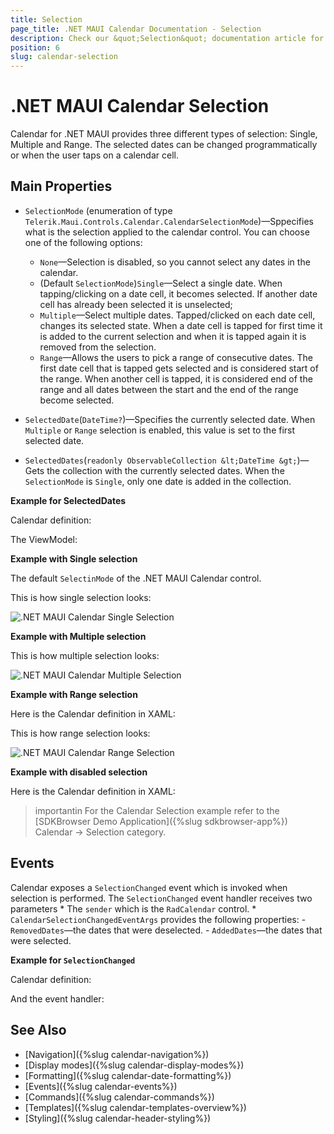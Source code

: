 ```yaml
---
title: Selection
page_title: .NET MAUI Calendar Documentation - Selection
description: Check our &quot;Selection&quot; documentation article for Telerik Calendar for .NET MAUI control.
position: 6
slug: calendar-selection
---
```


# .NET MAUI Calendar Selection

Calendar for .NET MAUI provides three different types of selection: Single, Multiple and Range. The selected dates can be changed programmatically or when the user taps on a calendar cell.

## Main Properties

* `SelectionMode` (enumeration of type `Telerik.Maui.Controls.Calendar.CalendarSelectionMode`)&mdash;Sppecifies what is the selection applied to the calendar control. You can choose one of the following options:
	* `None`&mdash;Selection is disabled, so you cannot select any dates in the calendar.
	* (Default `SelectionMode`)`Single`&mdash;Select a single date. When tapping/clicking on a date cell, it becomes selected. If another date cell has already been selected it is unselected;
	* `Multiple`&mdash;Select multiple dates. Tapped/clicked on each date cell, changes its selected state. When a date cell is tapped for first time it is added to the current selection and when it is tapped again it is removed from the selection.
	* `Range`&mdash;Allows the users to pick a range of consecutive dates. The first date cell that is tapped gets selected and is considered start of the range. When another cell is tapped, it is considered end of the range and all dates between the start and the end of the range become selected.


* `SelectedDate`(`DateTime?`)&mdash;Specifies the currently selected date. When `Multiple` or `Range` selection is enabled, this value is set to the first selected date.
* `SelectedDates`(`readonly ObservableCollection &lt;DateTime &gt;`)&mdash;Gets the collection with the currently selected dates. When the `SelectionMode` is `Single`, only one date is added in the collection.

**Example for SelectedDates**

Calendar definition:

<snippet id='calendar-selection-properties'/>

The ViewModel:

<snippet id='calendar-selection-viewmodel'/>

**Example with Single selection**

The default `SelectinMode` of the .NET MAUI Calendar control.

<snippet id='calendar-single-selection'/>

This is how single selection looks:

![.NET MAUI Calendar Single Selection](images/dropdown-single-selection.png)

**Example with Multiple selection**

<snippet id='calendar-multiple-selection'/>

This is how multiple selection looks: 

![.NET MAUI Calendar Multiple Selection](images/combobox-multiple-selection-selecteditems.png)

**Example with Range selection**

Here is the Calendar definition in XAML:

<snippet id='calendar-range-selection'/>

This is how range selection looks: 

![.NET MAUI Calendar Range Selection](images/combobox-multiple-selection-selecteditems.png)

**Example with disabled selection**

Here is the Calendar definition in XAML:

<snippet id='calendar-disabled-selection'/>

>importantin For the Calendar Selection example refer to the [SDKBrowser Demo Application]({%slug sdkbrowser-app%}) Calendar -> Selection category.

## Events

Calendar exposes a `SelectionChanged` event which is invoked when selection is performed. The `SelectionChanged` event handler receives two parameters
	* The `sender` which is the `RadCalendar` control.
	* `CalendarSelectionChangedEventArgs` provides the following properties:
	- `RemovedDates`&mdash;the dates that were deselected.
	- `AddedDates`&mdash;the dates that were selected.

**Example for `SelectionChanged`**

Calendar definition:

<snippet id='calendar-selection-event'/>

And the event handler:

<snippet id='calendar-selection-changed-event'/>

## See Also

- [Navigation]({%slug calendar-navigation%})
- [Display modes]({%slug calendar-display-modes%})
- [Formatting]({%slug calendar-date-formatting%})
- [Events]({%slug calendar-events%})
- [Commands]({%slug calendar-commands%})
- [Templates]({%slug calendar-templates-overview%})
- [Styling]({%slug calendar-header-styling%})